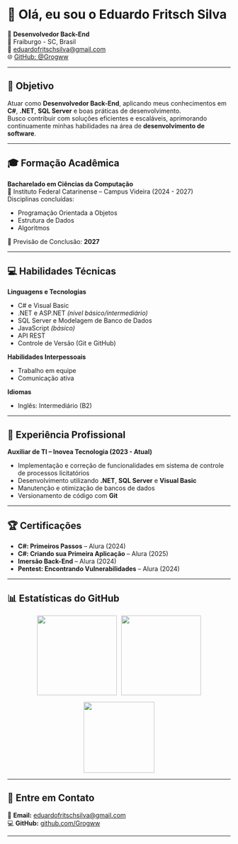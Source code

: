 # 👋 Olá, eu sou o Eduardo Fritsch Silva

🎯 **Desenvolvedor Back-End**  
📍 Fraiburgo - SC, Brasil  
📧 [eduardofritschsilva@gmail.com](mailto:eduardofritschsilva@gmail.com)  
🌐 [GitHub: @Grogww](https://github.com/Grogww)

---

## 🚀 Objetivo
Atuar como **Desenvolvedor Back-End**, aplicando meus conhecimentos em **C#**, **.NET**, **SQL Server** e boas práticas de desenvolvimento.  
Busco contribuir com soluções eficientes e escaláveis, aprimorando continuamente minhas habilidades na área de **desenvolvimento de software**.

---

## 🎓 Formação Acadêmica
**Bacharelado em Ciências da Computação**  
📍 Instituto Federal Catarinense – Campus Videira (2024 - 2027)  
Disciplinas concluídas:  
- Programação Orientada a Objetos  
- Estrutura de Dados  
- Algoritmos  

📅 Previsão de Conclusão: **2027**

---

## 💻 Habilidades Técnicas

**Linguagens e Tecnologias**  
- C# e Visual Basic  
- .NET e ASP.NET *(nível básico/intermediário)*  
- SQL Server e Modelagem de Banco de Dados  
- JavaScript *(básico)*  
- API REST  
- Controle de Versão (Git e GitHub)

**Habilidades Interpessoais**  
- Trabalho em equipe  
- Comunicação ativa  

**Idiomas**  
- Inglês: Intermediário (B2)

---

## 💼 Experiência Profissional

**Auxiliar de TI – Inovea Tecnologia (2023 - Atual)**  
- Implementação e correção de funcionalidades em sistema de controle de processos licitatórios  
- Desenvolvimento utilizando **.NET**, **SQL Server** e **Visual Basic**  
- Manutenção e otimização de bancos de dados  
- Versionamento de código com **Git**

---

## 🏆 Certificações

- **C#: Primeiros Passos** – Alura (2024)  
- **C#: Criando sua Primeira Aplicação** – Alura (2025)  
- **Imersão Back-End** – Alura (2024)  
- **Pentest: Encontrando Vulnerabilidades** – Alura (2024)
 <!--
---

## 📂 Projetos em Destaque

> *(Adicione aqui seus principais repositórios assim que estiverem públicos no GitHub)*  

| Projeto | Descrição | Tecnologias |
|----------|------------|-------------|
| [📦 Projeto 1](#) | Sistema de cadastro e gestão em .NET MVC | C#, .NET, SQL Server |

-->
---

## 📊 Estatísticas do GitHub

<div align="center">

  <!-- Linha com estatísticas e streak -->
  <div style="display: flex; justify-content: center; gap: 10px; flex-wrap: wrap; margin-bottom: 15px;">
    <img height="180em" src="https://github-readme-stats.vercel.app/api?username=grogww&theme=great-gatsby&show_icons=true&hide_border=true&count_private=true"/>
    <img height="180em" src="https://github-readme-streak-stats.herokuapp.com/?user=grogww&theme=great-gatsby&hide_border=true"/>
  </div>

  <!-- Linha com linguagens -->
  <div style="margin-top: 10px;">
    <img height="160em" src="https://github-readme-stats.vercel.app/api/top-langs/?username=grogww&theme=great-gatsby&show_icons=true&hide_border=true&layout=compact"/>
  </div>

</div>

---

## 💬 Entre em Contato
📧 **Email:** [eduardofritschsilva@gmail.com](mailto:eduardofritschsilva@gmail.com)  
💻 **GitHub:** [github.com/Grogww](https://github.com/Grogww)

---

<!-- ⭐ *“Código limpo é aquele que você pode ler e entender facilmente — mesmo meses depois de tê-lo escrito.”* -->
